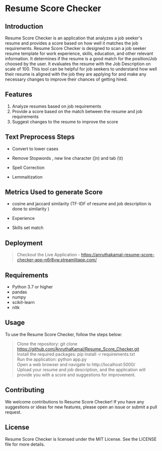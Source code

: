 

# Resume Score Checker
## Introduction
Resume Score Checker is an application that analyzes a job seeker's resume and provides a score based on how well it matches the job requirements. Resume Score Checker is designed to scan a job seeker resume template for work experience, skills, education, and other relevant information. It determines if the resume is a good match for the position/Job choosed by the user. It evaluates the resume with the Job Description on scale of 100. This tool can be helpful for job seekers to understand how well their resume is aligned with the job they are applying for and make any necessary changes to improve their chances of getting hired.

## Features
1. Analyze resumes based on job requirements
2. Provide a score based on the match between the resume and job requirements
3. Suggest changes to the resume to improve the score

## Text Preprocess Steps

- Convert to lower cases

- Remove Stopwords , new line character (]n) and tab (\t)

- Spell Correction 

- Lemmaitization

## Metrics Used to generate Score 

-  cosine and jaccard similarity
   (TF-IDF of resume and job description is done to similarity )

-   Experience 

-   Skills set match

## Deployment
> Checkout the Live Application - https://anruthakamal-resume-score-checker-app-n6r8vw.streamlitapp.com/

## Requirements
- Python 3.7 or higher
- pandas
- numpy
- scikit-learn
- nltk

## Usage
To use the Resume Score Checker, follow the steps below:

> Clone the repository: git clone https://github.com/AnruthaKamal/Resume_Score_Checker.git <br>
> Install the required packages: pip install -r requirements.txt<br>
> Run the application: python app.py<br>
> Open a web browser and navigate to http://localhost:5000/<br>
> Upload your resume and job description, and the application will provide you with a score and suggestions for improvement.

## Contributing
We welcome contributions to Resume Score Checker! If you have any suggestions or ideas for new features, please open an issue or submit a pull request.

## License
Resume Score Checker is licensed under the MIT License. See the LICENSE file for more details.



